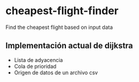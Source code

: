 # cheapest-flight-finder

Find the cheapest flight based on input data

## Implementación actual de dijkstra

- Lista de adyacencia
- Cola de prioridad
- Origen de datos de un archivo csv

